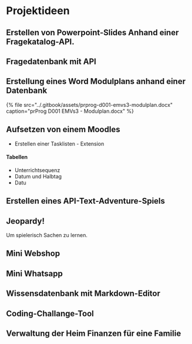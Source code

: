 # Projektideen

## Erstellen von Powerpoint-Slides Anhand einer Fragekatalog-API.

## Fragedatenbank mit API

## Erstellung eines Word Modulplans anhand einer Datenbank

{% file src="../.gitbook/assets/prprog-d001-emvs3-modulplan.docx" caption="prProg D001 EMVs3 - Modulplan.docx" %}

## Aufsetzen von einem Moodles

* Erstellen einer Tasklisten - Extension 

#### Tabellen

* Unterrichtsequenz
* Datum und Halbtag
* Datu

## Erstellen eines API-Text-Adventure-Spiels 

## Jeopardy!

Um spielerisch Sachen zu lernen.

## Mini Webshop

## Mini Whatsapp

## Wissensdatenbank mit Markdown-Editor

## Coding-Challange-Tool

## Verwaltung der Heim Finanzen für eine Familie

## 





## 



